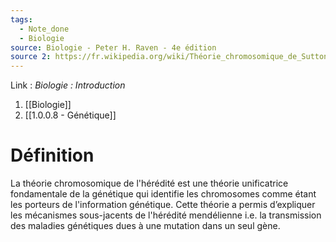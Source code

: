 ```yaml
---
tags:
  - Note_done
  - Biologie
source: Biologie - Peter H. Raven - 4e édition
source 2: https://fr.wikipedia.org/wiki/Théorie_chromosomique_de_Sutton_et_Boveri#:~:text=La%20théorie%20chromosomique%20de%20Sutton,porteurs%20de%20l%27information%20génétique.
---
```


Link :
_Biologie : Introduction_
1. [[Biologie]]
2. [[1.0.0.8 - Génétique]]

# Définition
La théorie chromosomique de l'hérédité est une théorie unificatrice fondamentale de la génétique qui identifie les chromosomes comme étant les porteurs de l'information génétique. Cette théorie a permis d’expliquer les mécanismes sous-jacents de l'hérédité mendélienne i.e. la transmission des maladies génétiques dues à une mutation dans un seul gène.